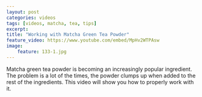 ```yaml
---
layout: post
categories: videos
tags: [videos, matcha, tea, tips]
excerpt: 
title: "Working with Matcha Green Tea Powder"
feature_video: https://www.youtube.com/embed/MpHv2WTPAsw
image:
    feature: 133-1.jpg
---
```

Matcha green tea powder is becoming an increasingly popular ingredient.  The problem is a lot of the times, the powder clumps up when added to the rest of the ingredients.  This video will show you how to properly work with it.